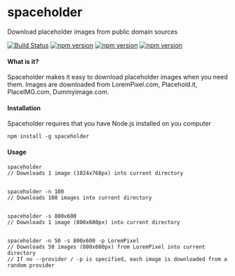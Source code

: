 # spaceholder
Download placeholder images from public domain sources

[![Build Status](https://travis-ci.org/ecrmnn/spaceholder.svg?branch=master)](https://travis-ci.org/ecrmnn/spaceholder)
[![npm version](https://img.shields.io/npm/v/spaceholder.svg)](http://badge.fury.io/js/spaceholder)
[![npm version](https://img.shields.io/npm/dm/spaceholder.svg)](http://badge.fury.io/js/spaceholder)
[![npm version](https://img.shields.io/npm/l/spaceholder.svg)](http://badge.fury.io/js/spaceholder)

#### What is it?
Spaceholder makes it easy to download placeholder images when you need them.
Images are downloaded from LoremPixel.com, Placehold.it, PlaceIMG.com, Dummyimage.com.

#### Installation
Spaceholder requires that you have Node.js installed on you computer

    npm install -g spaceholder

#### Usage

    spaceholder
    // Downloads 1 image (1024x768px) into current directory


    spaceholder -n 100
    // Downloads 100 images into current directory


    spaceholder -s 800x600
    // Downloads 1 image (800x600px) into current directory


    spaceholder -n 50 -s 800x600 -p LoremPixel
    // Downloads 50 images (800x600px) from LoremPixel into current directory
    // If no --provider / -p is specified, each image is downloaded from a random provider